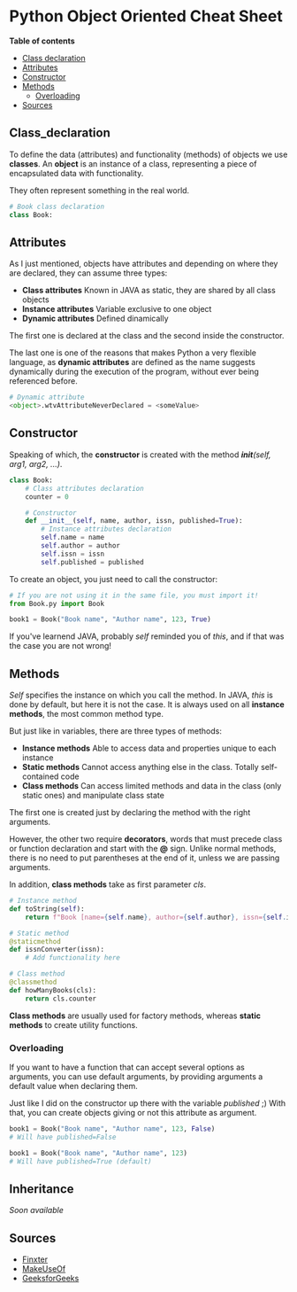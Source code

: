 # Python Object Oriented Cheat Sheet

**Table of contents**
- [Class declaration](#Class_declaration)
- [Attributes](#Attributes)
- [Constructor](#Constructor)
- [Methods](#Methods)
    - [Overloading](#Overloading)
- [Sources](#Sources)



## Class_declaration

To define the data (attributes) and functionality (methods) of objects we use **classes**. 
An **object** is an instance of a class, representing a piece of encapsulated data with functionality. 

They often represent something in the real world.
```Python
# Book class declaration
class Book:
```



## Attributes

As I just mentioned, objects have attributes and depending on where they are declared, they can assume three types:
- **Class attributes** Known in JAVA as static, they are shared by all class objects
- **Instance attributes** Variable exclusive to one object  
- **Dynamic attributes** Defined dinamically

The first one is declared at the class and the second inside the constructor.

The last one is one of the reasons that makes Python a very flexible language, as **dynamic attributes** are defined as the name suggests dynamically during the execution of the program, without ever being referenced before.
```Python
# Dynamic attribute
<object>.wtvAttributeNeverDeclared = <someValue>
```



## Constructor 

Speaking of which, the **constructor** is created with the method *__init__(self, arg1, arg2, ...)*. 
```Python
class Book:
    # Class attributes declaration
    counter = 0

    # Constructor
    def __init__(self, name, author, issn, published=True):
        # Instance attributes declaration 
        self.name = name
        self.author = author
        self.issn = issn
        self.published = published
```

To create an object, you just need to call the constructor:
 
```Python
# If you are not using it in the same file, you must import it!
from Book.py import Book

book1 = Book("Book name", "Author name", 123, True)
```

If you've learnend JAVA, probably *self* reminded you of *this*, and if that was the case you are not wrong!



## Methods

*Self* specifies the instance on which you call the method. In JAVA, *this* is done by default, but here it is not the case. It is always used on all **instance methods**, the most common method type.

But just like in variables, there are three types of methods:
- **Instance methods** Able to access data and properties unique to each instance
- **Static methods** Cannot access anything else in the class. Totally self-contained code
- **Class methods** Can access limited methods and data in the class (only static ones) and manipulate class state

The first one is created just by declaring the method with the right arguments. 

However, the other two require **decorators**, words that must precede class or function declaration and start with the **@** sign. Unlike normal methods, there is no need to put parentheses at the end of it, unless we are passing arguments.

In addition, **class methods** take as first parameter *cls*.

```Python
# Instance method
def toString(self):
    return f"Book [name={self.name}, author={self.author}, issn={self.issn}, published={self.published}"

# Static method
@staticmethod
def issnConverter(issn):
    # Add functionality here

# Class method
@classmethod
def howManyBooks(cls):
    return cls.counter
```

**Class methods** are usually used for factory methods, whereas **static methods** to create utility functions.


### Overloading

If you want to have a function that can accept several options as arguments, you can use default arguments, by providing arguments a default value when declaring them.

Just like I did on the constructor up there with the variable *published* ;) With that, you can create objects giving or not this attribute as argument.
```Python
book1 = Book("Book name", "Author name", 123, False) 
# Will have published=False

book1 = Book("Book name", "Author name", 123)
# Will have published=True (default)
``` 



## Inheritance

*Soon available*



## Sources

- [Finxter](https://finxter.com/)
- [MakeUseOf](https://www.makeuseof.com/)
- [GeeksforGeeks](https://www.geeksforgeeks.org/)
